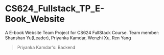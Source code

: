 # CS624_Fullstack_TP_E-Book_Website
A E-book Website Team Project for CS624 FullStack Course. Team member: Shanshan Yu(Leader), Priyanka Kamdar, Wenzhi Xu, Ren Yang

> Priyanka Kamdar's: Backend